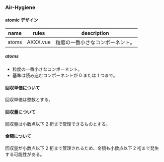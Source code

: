 ### Air-Hygiene

#### atomic デザイン

| name  | rules    | description                      |
| ----- | -------- | -------------------------------- |
| atoms | AXXX.vue | 粒度の一番小さなコンポーネント。 |

##### atoms

- 粒度の一番小さなコンポーネント。
- 基準は読み込むコンポーネントが 0 または 1 つまで。

#### 回収単価について

回収単価は整数とする。

#### 回収量について

回収量は小数点以下 2 桁まで管理できるものとする。

#### 金額について

回収量が小数点以下 2 桁まで管理されるため、金額も小数点以下 2 桁まで発生する可能性がある。
